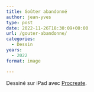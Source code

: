 ```yaml
---
title: Goûter abandonné
author: jean-yves
type: post
date: 2022-11-26T18:30:09+00:00
url: /gouter-abandonne/
categories:
  - Dessin
years:
  - 2022
format: image

---
```

Dessiné sur iPad avec [Procreate](https://procreate.com/).